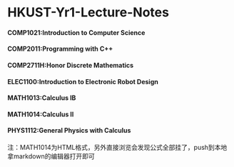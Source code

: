 # HKUST-Yr1-Lecture-Notes

#### COMP1021:Introduction to Computer Science
#### COMP2011:Programming with C++
#### COMP2711H:Honor Discrete Mathematics 
#### ELEC1100:Introduction to Electronic Robot Design
#### MATH1013:Calculus IB
#### MATH1014:Calculus II
#### PHYS1112:General Physics with Calculus

注：MATH1014为HTML格式，另外直接浏览会发现公式全部挂了，push到本地拿markdown的编辑器打开即可
